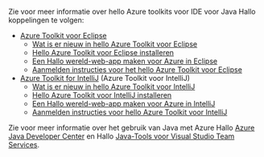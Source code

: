 Zie voor meer informatie over hello Azure toolkits voor IDE voor Java Hallo koppelingen te volgen:

* [Azure Toolkit voor Eclipse](/azure/azure-toolkit-for-eclipse)
  * [Wat is er nieuw in hello Azure Toolkit voor Eclipse](/azure/azure-toolkit-for-eclipse-whats-new)
  * [Hello Azure Toolkit voor Eclipse installeren](/azure/azure-toolkit-for-eclipse-installation)
  * [Een Hallo wereld-web-app maken voor Azure in Eclipse](/azure/app-service-web/app-service-web-eclipse-create-hello-world-web-app)
  * [Aanmelden instructies voor het hello Azure Toolkit voor Eclipse](/azure/azure-toolkit-for-eclipse-sign-in-instructions)
* [Azure Toolkit for IntelliJ](/azure/azure-toolkit-for-intellij) (Azure Toolkit voor IntelliJ)
  * [Wat is er nieuw in hello Azure Toolkit voor IntelliJ](/azure/azure-toolkit-for-intellij-whats-new)
  * [Hello Azure Toolkit voor IntelliJ installeren](/azure/azure-toolkit-for-intellij-installation)
  * [Een Hallo wereld-web-app maken voor Azure in IntelliJ](/azure/app-service-web/app-service-web-intellij-create-hello-world-web-app)
  * [Aanmelden instructies voor hello Azure Toolkit voor IntelliJ](/azure/azure-toolkit-for-intellij-sign-in-instructions)

Zie voor meer informatie over het gebruik van Java met Azure Hallo [Azure Java Developer Center](https://azure.microsoft.com/develop/java/) en Hallo [Java-Tools voor Visual Studio Team Services](https://java.visualstudio.com/).
